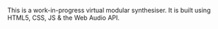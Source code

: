 This is a work-in-progress virtual modular synthesiser. It is built using HTML5, CSS, JS & the Web Audio API.
